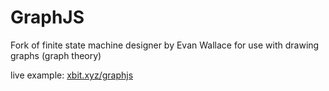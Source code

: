 # GraphJS
Fork of finite state machine designer by Evan Wallace for use with drawing graphs (graph theory)

live example: [xbit.xyz/graphjs](http://xbit.xyz/graphjs)
